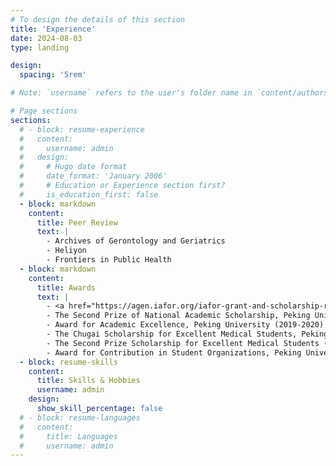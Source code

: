 ```yaml
---
# To design the details of this section
title: 'Experience'
date: 2024-08-03
type: landing

design:
  spacing: '5rem'

# Note: `username` refers to the user's folder name in `content/authors/`

# Page sections
sections:
  # - block: resume-experience
  #   content:
  #     username: admin
  #   design:
  #     # Hugo date format
  #     date_format: 'January 2006'
  #     # Education or Experience section first?
  #     is_education_first: false
  - block: markdown
    content:
      title: Peer Review
      text: |
        - Archives of Gerontology and Geriatrics
        - Heliyon
        - Frontiers in Public Health
  - block: markdown
    content:
      title: Awards
      text: |
        - <a href="https://agen.iafor.org/iafor-grant-and-scholarship-recipients-agen2024/">**IAFOR Scholarship**</a>, The International Academic Forum (2024)
        - The Second Prize of National Academic Scholarship, Peking University (2021-2022, 2020-2021)
        - Award for Academic Excellence, Peking University (2019-2020)
        - The Chugai Scholarship for Excellent Medical Students, Peking University (2018-2019)
        - The Second Prize Scholarship for Excellent Medical Students (The Eisai [China] Pharmaceutical Scholarship), Peking University (2017-2018)
        - Award for Contribution in Student Organizations, Peking University (2017-2018, 2018-2019)
  - block: resume-skills
    content:
      title: Skills & Hobbies
      username: admin
    design:
      show_skill_percentage: false
  # - block: resume-languages
  #   content:
  #     title: Languages
  #     username: admin
---
```

